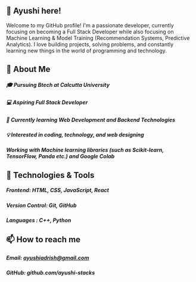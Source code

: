 ## 👋 **Ayushi** here!
Welcome to my GitHub profile! I'm a passionate developer, currently focusing on becoming a Full Stack Developer while also focusing on Machine Learning & Model Training (Recommendation Systems, Predictive Analytics). I love building projects, solving problems, and constantly learning new things in the world of programming and technology.

## 🚀 About **Me**
##### 🎓 Pursuing Btech at Calcutta University
##### 💻 Aspiring Full Stack Developer
##### 🌱 Currently learning Web Development and Backend Technologies
##### 💡 Interested in coding, technology, and web designing
##### Working with Machine learning libraries (such as Scikit-learn, TensorFlow, Panda etc.) and Google Colab 

## 🔧 Technologies & Tools 
##### Frontend: HTML, CSS, JavaScript, React
##### Version Control: Git, GitHub
##### Languages : C++, Python

## 📫 How to reach me
##### Email: ayushiadrish@gmail.com
##### GitHub: github.com/ayushi-stacks
